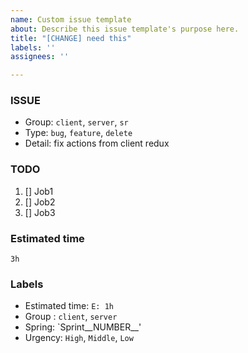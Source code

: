 ```yaml
---
name: Custom issue template
about: Describe this issue template's purpose here.
title: "[CHANGE] need this"
labels: ''
assignees: ''

---
```


### ISSUE
- Group:  `client`, `server`, `sr`
- Type: `bug`, `feature`, `delete`
- Detail: fix actions from client redux

### TODO
1. [] Job1
2. [] Job2
3. [] Job3

### Estimated time
`3h`

### Labels
- Estimated time: `E: 1h`
- Group : `client`, `server`
- Spring: `Sprint__NUMBER__'
- Urgency: `High`, `Middle`, `Low`
